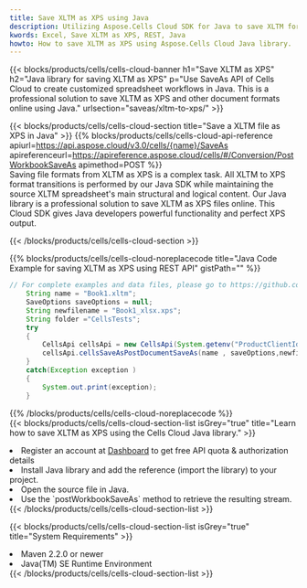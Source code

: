 ```yaml
---
title: Save XLTM as XPS using Java 
description: Utilizing Aspose.Cells Cloud SDK for Java to save XLTM format file as XPS format file. 
kwords: Excel, Save XLTM as XPS, REST, Java
howto: How to save XLTM as XPS using Aspose.Cells Cloud Java library.
---
```



{{< blocks/products/cells/cells-cloud-banner h1="Save XLTM as XPS" h2="Java library for saving XLTM as XPS" p="Use SaveAs API of Cells Cloud to create customized spreadsheet workflows in Java. This is a professional solution to save XLTM as XPS and other document formats online using Java." urlsection="saveas/xltm-to-xps/" >}}

{{< blocks/products/cells/cells-cloud-section  title="Save a XLTM file as XPS in Java" >}}
{{% blocks/products/cells/cells-cloud-api-reference  apiurl=https://api.aspose.cloud/v3.0/cells/{name}/SaveAs  apireferenceurl=https://apireference.aspose.cloud/cells/#/Conversion/PostWorkbookSaveAs  apimethod=POST %}}
<br/>
Saving file formats from XLTM as XPS is a complex task. All XLTM to XPS format transitions is performed by our Java SDK while maintaining the source XLTM spreadsheet's main structural and logical content. Our Java library is a professional solution to save XLTM as XPS files online. This Cloud SDK gives Java developers powerful functionality and perfect XPS output.

{{< /blocks/products/cells/cells-cloud-section >}}

{{% blocks/products/cells/cells-cloud-noreplacecode title="Java Code Example for saving XLTM as XPS using REST API" gistPath="" %}}
  
```java
// For complete examples and data files, please go to https://github.com/aspose-cells-cloud/aspose-cells-cloud-java/
    String name = "Book1.xltm";
    SaveOptions saveOptions = null;
    String newfilename = "Book1_xlsx.xps";
    String folder ="CellsTests";
    try 
    {
        CellsApi cellsApi = new CellsApi(System.getenv("ProductClientId"), System.getenv("ProductClientSecret"));
        cellsApi.cellsSaveAsPostDocumentSaveAs(name , saveOptions,newfilename,false,false,folder,null,null,null,true);                       
    }
    catch(Exception exception )
    {
        System.out.print(exception);
    }
```
  
{{% /blocks/products/cells/cells-cloud-noreplacecode  %}}
<br/>
{{< blocks/products/cells/cells-cloud-section-list isGrey="true"  title="Learn how to save XLTM as XPS using the Cells Cloud Java library." >}}
<li>Register an account at <a href="https://dashboard.aspose.cloud/">Dashboard</a> to get free API quota & authorization details</li>
<li>Install Java library and add the reference (import the library) to your project.</li>
<li>Open the source file in Java.</li>
<li>Use the `postWorkbookSaveAs` method to retrieve the resulting stream.</li>
{{< /blocks/products/cells/cells-cloud-section-list >}}

{{< blocks/products/cells/cells-cloud-section-list isGrey="true"  title="System Requirements" >}}
<li>Maven 2.2.0 or newer</li>
<li>Java(TM) SE Runtime Environment</li>
{{< /blocks/products/cells/cells-cloud-section-list >}}

